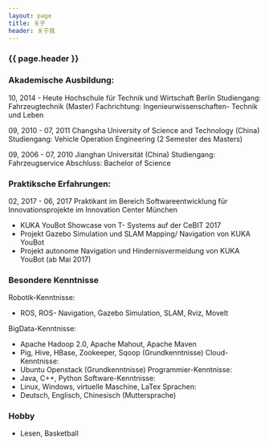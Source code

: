 ```yaml
---
layout: page 
title: 关于
header: 关于我
---
```

<h3>{{ page.header }}</h3>

### Akademische Ausbildung:

10, 2014 - Heute		Hochschule für Technik und Wirtschaft Berlin
		                Studiengang:	Fahrzeugtechnik (Master)
		                Fachrichtung:	Ingenieurwissenschaften- Technik und Leben

09, 2010 - 07, 2011		Changsha University of Science and Technology (China)
				Studiengang:	Vehicle Operation Engineering (2 Semester des Masters)

09, 2006 - 07, 2010		Jianghan Universität (China)
				Studiengang:	Fahrzeugservice
				Abschluss:   	Bachelor of Science


### Praktiksche Erfahrungen:

02, 2017 - 06, 2017	            Praktikant im Bereich Softwareentwicklung für Innovationsprojekte im Innovation Center München     

* KUKA YouBot Showcase von T- Systems auf der CeBIT 2017 
* Projekt Gazebo Simulation und SLAM Mapping/ Navigation von KUKA YouBot
* Projekt autonome Navigation und Hindernisvermeidung von KUKA YouBot (ab Mai 2017)
                                                                              
### Besondere Kenntnisse

Robotik-Kenntnisse:
* ROS, ROS- Navigation, Gazebo Simulation, SLAM, Rviz, MoveIt

BigData-Kenntnisse:
* Apache Hadoop 2.0, Apache Mahout, Apache Maven
* Pig, Hive, HBase, Zookeeper, Sqoop (Grundkenntnisse)
Cloud-Kenntnisse:
* Ubuntu Openstack (Grundkenntnisse)
Programmier-Kenntnisse:
* Java, C++, Python
Software-Kenntnisse:
* Linux, Windows, virtuelle Maschine, LaTex
Sprachen:
* Deutsch, Englisch, Chinesisch (Muttersprache)

### Hobby
* Lesen, Basketball
